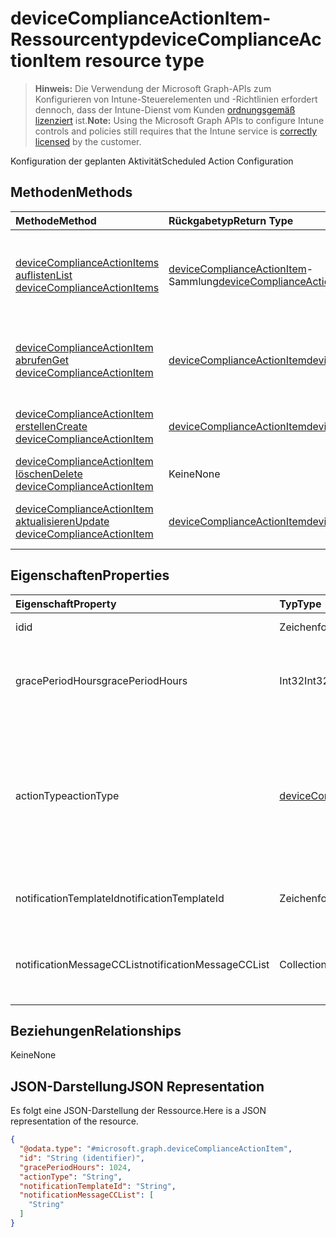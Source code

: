 # <a name="devicecomplianceactionitem-resource-type"></a><span data-ttu-id="a6dea-101">deviceComplianceActionItem-Ressourcentyp</span><span class="sxs-lookup"><span data-stu-id="a6dea-101">deviceComplianceActionItem resource type</span></span>

> <span data-ttu-id="a6dea-102">**Hinweis:** Die Verwendung der Microsoft Graph-APIs zum Konfigurieren von Intune-Steuerelementen und -Richtlinien erfordert dennoch, dass der Intune-Dienst vom Kunden [ordnungsgemäß lizenziert](https://go.microsoft.com/fwlink/?linkid=839381) ist.</span><span class="sxs-lookup"><span data-stu-id="a6dea-102">**Note:** Using the Microsoft Graph APIs to configure Intune controls and policies still requires that the Intune service is [correctly licensed](https://go.microsoft.com/fwlink/?linkid=839381) by the customer.</span></span>

<span data-ttu-id="a6dea-103">Konfiguration der geplanten Aktivität</span><span class="sxs-lookup"><span data-stu-id="a6dea-103">Scheduled Action Configuration</span></span>
## <a name="methods"></a><span data-ttu-id="a6dea-104">Methoden</span><span class="sxs-lookup"><span data-stu-id="a6dea-104">Methods</span></span>
|<span data-ttu-id="a6dea-105">Methode</span><span class="sxs-lookup"><span data-stu-id="a6dea-105">Method</span></span>|<span data-ttu-id="a6dea-106">Rückgabetyp</span><span class="sxs-lookup"><span data-stu-id="a6dea-106">Return Type</span></span>|<span data-ttu-id="a6dea-107">Beschreibung</span><span class="sxs-lookup"><span data-stu-id="a6dea-107">Description</span></span>|
|:---|:---|:---|
|[<span data-ttu-id="a6dea-108">deviceComplianceActionItems auflisten</span><span class="sxs-lookup"><span data-stu-id="a6dea-108">List deviceComplianceActionItems</span></span>](../api/intune_deviceconfig_devicecomplianceactionitem_list.md)|<span data-ttu-id="a6dea-109">[deviceComplianceActionItem](../resources/intune_deviceconfig_devicecomplianceactionitem.md)-Sammlung</span><span class="sxs-lookup"><span data-stu-id="a6dea-109">[deviceComplianceActionItem](../resources/intune_deviceconfig_devicecomplianceactionitem.md) collection</span></span>|<span data-ttu-id="a6dea-110">Auflisten von Eigenschaften und Beziehungen der [deviceComplianceActionItem](../resources/intune_deviceconfig_devicecomplianceactionitem.md)-Objekte.</span><span class="sxs-lookup"><span data-stu-id="a6dea-110">List properties and relationships of the [deviceComplianceActionItem](../resources/intune_deviceconfig_devicecomplianceactionitem.md) objects.</span></span>|
|[<span data-ttu-id="a6dea-111">deviceComplianceActionItem abrufen</span><span class="sxs-lookup"><span data-stu-id="a6dea-111">Get deviceComplianceActionItem</span></span>](../api/intune_deviceconfig_devicecomplianceactionitem_get.md)|[<span data-ttu-id="a6dea-112">deviceComplianceActionItem</span><span class="sxs-lookup"><span data-stu-id="a6dea-112">deviceComplianceActionItem</span></span>](../resources/intune_deviceconfig_devicecomplianceactionitem.md)|<span data-ttu-id="a6dea-113">Lesen von Eigenschaften und Beziehungen des [deviceComplianceActionItem](../resources/intune_deviceconfig_devicecomplianceactionitem.md)-Objekts.</span><span class="sxs-lookup"><span data-stu-id="a6dea-113">Read properties and relationships of the [deviceComplianceActionItem](../resources/intune_deviceconfig_devicecomplianceactionitem.md) object.</span></span>|
|[<span data-ttu-id="a6dea-114">deviceComplianceActionItem erstellen</span><span class="sxs-lookup"><span data-stu-id="a6dea-114">Create deviceComplianceActionItem</span></span>](../api/intune_deviceconfig_devicecomplianceactionitem_create.md)|[<span data-ttu-id="a6dea-115">deviceComplianceActionItem</span><span class="sxs-lookup"><span data-stu-id="a6dea-115">deviceComplianceActionItem</span></span>](../resources/intune_deviceconfig_devicecomplianceactionitem.md)|<span data-ttu-id="a6dea-116">Erstellen eines neuen [deviceComplianceActionItem](../resources/intune_deviceconfig_devicecomplianceactionitem.md)-Objekts.</span><span class="sxs-lookup"><span data-stu-id="a6dea-116">Create a new [deviceComplianceActionItem](../resources/intune_deviceconfig_devicecomplianceactionitem.md) object.</span></span>|
|[<span data-ttu-id="a6dea-117">deviceComplianceActionItem löschen</span><span class="sxs-lookup"><span data-stu-id="a6dea-117">Delete deviceComplianceActionItem</span></span>](../api/intune_deviceconfig_devicecomplianceactionitem_delete.md)|<span data-ttu-id="a6dea-118">Keine</span><span class="sxs-lookup"><span data-stu-id="a6dea-118">None</span></span>|<span data-ttu-id="a6dea-119">Löschen eines [deviceComplianceActionItem](../resources/intune_deviceconfig_devicecomplianceactionitem.md).</span><span class="sxs-lookup"><span data-stu-id="a6dea-119">Deletes a [deviceComplianceActionItem](../resources/intune_deviceconfig_devicecomplianceactionitem.md).</span></span>|
|[<span data-ttu-id="a6dea-120">deviceComplianceActionItem aktualisieren</span><span class="sxs-lookup"><span data-stu-id="a6dea-120">Update deviceComplianceActionItem</span></span>](../api/intune_deviceconfig_devicecomplianceactionitem_update.md)|[<span data-ttu-id="a6dea-121">deviceComplianceActionItem</span><span class="sxs-lookup"><span data-stu-id="a6dea-121">deviceComplianceActionItem</span></span>](../resources/intune_deviceconfig_devicecomplianceactionitem.md)|<span data-ttu-id="a6dea-122">Aktualisieren der Eigenschaften eines [deviceComplianceActionItem](../resources/intune_deviceconfig_devicecomplianceactionitem.md)-Objekts.</span><span class="sxs-lookup"><span data-stu-id="a6dea-122">Update the properties of a [deviceComplianceActionItem](../resources/intune_deviceconfig_devicecomplianceactionitem.md) object.</span></span>|

## <a name="properties"></a><span data-ttu-id="a6dea-123">Eigenschaften</span><span class="sxs-lookup"><span data-stu-id="a6dea-123">Properties</span></span>
|<span data-ttu-id="a6dea-124">Eigenschaft</span><span class="sxs-lookup"><span data-stu-id="a6dea-124">Property</span></span>|<span data-ttu-id="a6dea-125">Typ</span><span class="sxs-lookup"><span data-stu-id="a6dea-125">Type</span></span>|<span data-ttu-id="a6dea-126">Beschreibung</span><span class="sxs-lookup"><span data-stu-id="a6dea-126">Description</span></span>|
|:---|:---|:---|
|<span data-ttu-id="a6dea-127">id</span><span class="sxs-lookup"><span data-stu-id="a6dea-127">id</span></span>|<span data-ttu-id="a6dea-128">Zeichenfolge</span><span class="sxs-lookup"><span data-stu-id="a6dea-128">String</span></span>|<span data-ttu-id="a6dea-129">Schlüssel der Entität</span><span class="sxs-lookup"><span data-stu-id="a6dea-129">Key of the entity.</span></span>|
|<span data-ttu-id="a6dea-130">gracePeriodHours</span><span class="sxs-lookup"><span data-stu-id="a6dea-130">gracePeriodHours</span></span>|<span data-ttu-id="a6dea-131">Int32</span><span class="sxs-lookup"><span data-stu-id="a6dea-131">Int32</span></span>|<span data-ttu-id="a6dea-132">Anzahl Stunden, die gewartet wird, bis die Aktion erzwungen wird.</span><span class="sxs-lookup"><span data-stu-id="a6dea-132">Number of hours to wait till the action will be enforced.</span></span> <span data-ttu-id="a6dea-133">Gültige Werte: 0 bis 8760.</span><span class="sxs-lookup"><span data-stu-id="a6dea-133">Valid values 0 to 8760</span></span>|
|<span data-ttu-id="a6dea-134">actionType</span><span class="sxs-lookup"><span data-stu-id="a6dea-134">actionType</span></span>|[<span data-ttu-id="a6dea-135">deviceComplianceActionType</span><span class="sxs-lookup"><span data-stu-id="a6dea-135">deviceComplianceActionType</span></span>](../resources/intune_deviceconfig_devicecomplianceactiontype.md)|<span data-ttu-id="a6dea-136">Welche Aktion erfolgen soll.</span><span class="sxs-lookup"><span data-stu-id="a6dea-136">What action to take.</span></span> <span data-ttu-id="a6dea-137">Mögliche Werte sind: `noAction`, `notification`, `block`, `retire`, `wipe`, `removeResourceAccessProfiles` und `pushNotification`.</span><span class="sxs-lookup"><span data-stu-id="a6dea-137">Possible values are: `noAction`, `notification`, `block`, `retire`, `wipe`, `removeResourceAccessProfiles`, `pushNotification`.</span></span>|
|<span data-ttu-id="a6dea-138">notificationTemplateId</span><span class="sxs-lookup"><span data-stu-id="a6dea-138">notificationTemplateId</span></span>|<span data-ttu-id="a6dea-139">Zeichenfolge</span><span class="sxs-lookup"><span data-stu-id="a6dea-139">String</span></span>|<span data-ttu-id="a6dea-140">Benachrichtigungs-E-Mail-Vorlage, die verwendet werden soll</span><span class="sxs-lookup"><span data-stu-id="a6dea-140">What notification Message template to use</span></span>|
|<span data-ttu-id="a6dea-141">notificationMessageCCList</span><span class="sxs-lookup"><span data-stu-id="a6dea-141">notificationMessageCCList</span></span>|<span data-ttu-id="a6dea-142">Collection von Objekten des Typs „String“</span><span class="sxs-lookup"><span data-stu-id="a6dea-142">String collection</span></span>|<span data-ttu-id="a6dea-143">Eine Liste der Gruppen-IDs, die festlegt, wer bei dieser Benachrichtigung auf „CC“ gesetzt wird.</span><span class="sxs-lookup"><span data-stu-id="a6dea-143">A list of group IDs to speicify who to CC this notification message to.</span></span>|

## <a name="relationships"></a><span data-ttu-id="a6dea-144">Beziehungen</span><span class="sxs-lookup"><span data-stu-id="a6dea-144">Relationships</span></span>
<span data-ttu-id="a6dea-145">Keine</span><span class="sxs-lookup"><span data-stu-id="a6dea-145">None</span></span>
## <a name="json-representation"></a><span data-ttu-id="a6dea-146">JSON-Darstellung</span><span class="sxs-lookup"><span data-stu-id="a6dea-146">JSON Representation</span></span>
<span data-ttu-id="a6dea-147">Es folgt eine JSON-Darstellung der Ressource.</span><span class="sxs-lookup"><span data-stu-id="a6dea-147">Here is a JSON representation of the resource.</span></span>
<!-- {
  "blockType": "resource",
  "keyProperty": "id",
  "@odata.type": "microsoft.graph.deviceComplianceActionItem"
}
-->
``` json
{
  "@odata.type": "#microsoft.graph.deviceComplianceActionItem",
  "id": "String (identifier)",
  "gracePeriodHours": 1024,
  "actionType": "String",
  "notificationTemplateId": "String",
  "notificationMessageCCList": [
    "String"
  ]
}
```



